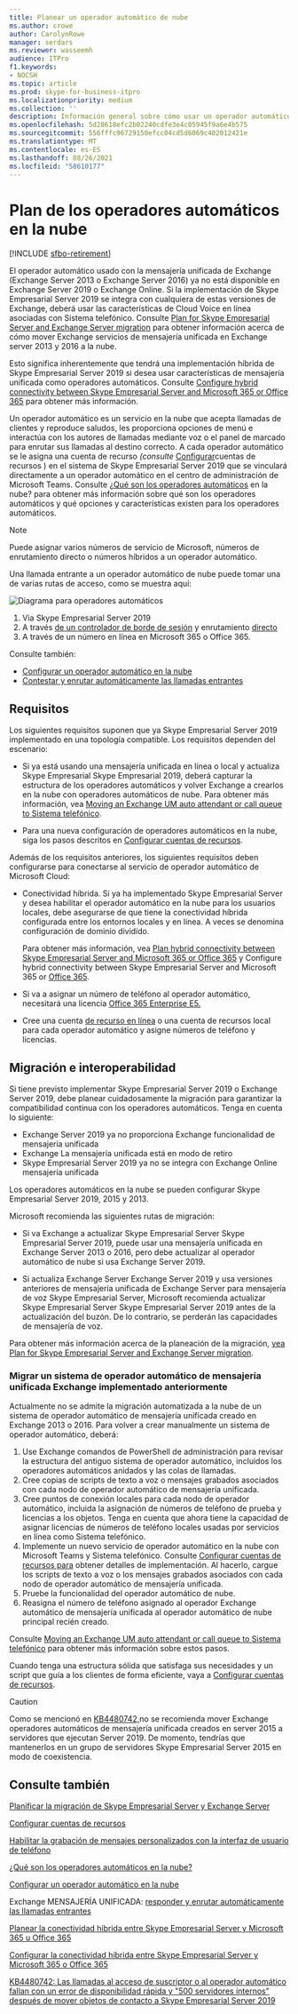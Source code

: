 ```yaml
---
title: Planear un operador automático de nube
ms.author: crowe
author: CarolynRowe
manager: serdars
ms.reviewer: wasseemh
audience: ITPro
f1.keywords:
- NOCSH
ms.topic: article
ms.prod: skype-for-business-itpro
ms.localizationpriority: medium
ms.collection: ''
description: Información general sobre cómo usar un operador automático de nube Skype Empresarial Server 2019
ms.openlocfilehash: 5d28618efc2b02240cdfe3e4c05945f9a6e4b575
ms.sourcegitcommit: 556fffc96729150efcc04cd5d6069c402012421e
ms.translationtype: MT
ms.contentlocale: es-ES
ms.lasthandoff: 08/26/2021
ms.locfileid: "58610177"
---
```

# <a name="plan-cloud-auto-attendants"></a>Plan de los operadores automáticos en la nube

[!INCLUDE [sfbo-retirement](../../Hub/includes/sfbo-retirement.md)]

El operador automático usado con la mensajería unificada de Exchange (Exchange Server 2013 o Exchange Server 2016) ya no está disponible en Exchange Server 2019 o Exchange Online. Si la implementación de Skype Empresarial Server 2019 se integra con cualquiera de estas versiones de Exchange, deberá usar las características de Cloud Voice en línea asociadas con Sistema telefónico. Consulte [Plan for Skype Empresarial Server and Exchange Server migration](plan-um-migration.md) para obtener información acerca de cómo mover Exchange servicios de mensajería unificada en Exchange server 2013 y 2016 a la nube.

Esto significa inherentemente que tendrá una implementación híbrida de Skype Empresarial Server 2019 si desea usar características de mensajería unificada como operadores automáticos. Consulte [Configure hybrid connectivity between Skype Empresarial Server and Microsoft 365 or Office 365](configure-hybrid-connectivity.md) para obtener más información.

Un operador automático es un servicio en la nube que acepta llamadas de clientes y reproduce saludos, les proporciona opciones de menú e interactúa con los autores de llamadas mediante voz o el panel de marcado para enrutar sus llamadas al destino correcto. A cada operador automático se le asigna una cuenta de recurso *(consulte* [Configurar](configure-onprem-ra.md)cuentas de recursos ) en el sistema de Skype Empresarial Server 2019 que se vinculará directamente a un operador automático en el centro de administración de Microsoft Teams. Consulte [¿Qué son los operadores automáticos](/SkypeForBusiness/what-is-phone-system-in-office-365/what-are-phone-system-auto-attendants.md) en la nube? para obtener más información sobre qué son los operadores automáticos y qué opciones y características existen para los operadores automáticos.

> [!NOTE]
> Puede asignar varios números de servicio de Microsoft, números de enrutamiento directo o números híbridos a un operador automático.

Una llamada entrante a un operador automático de nube puede tomar una de varias rutas de acceso, como se muestra aquí:

![Diagrama para operadores automáticos](../../SfBServer2019/media/AA-plan-concept.png)

1. Via Skype Empresarial Server 2019
2. A través [de un controlador de borde de sesión](/MicrosoftTeams/direct-routing-border-controllers.md) y enrutamiento [directo](/MicrosoftTeams/direct-routing-plan.md)
3. A través de un número en línea en Microsoft 365 o Office 365.

Consulte también:

- [Configurar un operador automático en la nube](/microsoftteams/create-a-phone-system-auto-attendant)
- [Contestar y enrutar automáticamente las llamadas entrantes](/exchange/voice-mail-unified-messaging/automatically-answer-and-route-calls/automatically-answer-and-route-calls)

## <a name="requirements"></a>Requisitos

Los siguientes requisitos suponen que ya Skype Empresarial Server 2019 implementado en una topología compatible.  Los requisitos dependen del escenario:

- Si ya está usando una mensajería unificada en línea o local y actualiza Skype Empresarial Skype Empresarial 2019, deberá capturar la estructura de los operadores automáticos y volver Exchange a crearlos en la nube con operadores automáticos de nube. Para obtener más información, vea [Moving an Exchange UM auto attendant or call queue to Sistema telefónico](configure-onprem-ra.md#moving-an-exchange-um-auto-attendant-or-call-queue-to-phone-system).

- Para una nueva configuración de operadores automáticos en la nube, siga los pasos descritos en  [Configurar cuentas de recursos](configure-onprem-ra.md).

Además de los requisitos anteriores, los siguientes requisitos deben configurarse para conectarse al servicio de operador automático de Microsoft Cloud:

- Conectividad híbrida. Si ya ha implementado Skype Empresarial Server y desea habilitar el operador automático en la nube para los usuarios locales, debe asegurarse de que tiene la conectividad híbrida configurada entre los entornos locales y en línea. A veces se denomina configuración de dominio dividido.

   Para obtener más información, vea [Plan hybrid connectivity between Skype Empresarial Server and Microsoft 365 or Office 365](plan-hybrid-connectivity.md) y Configure hybrid connectivity between Skype Empresarial Server and Microsoft 365 or [Office 365](configure-hybrid-connectivity.md).

- Si va a asignar un número de teléfono al operador automático, necesitará una licencia [Office 365 Enterprise E5.](../../SfbOnline/skype-for-business-and-microsoft-teams-add-on-licensing/license-options-based-on-your-plan/office-365-enterprise-e5-with-audio-conferencing.md)
- Cree una cuenta [de recurso en línea](/MicrosoftTeams/manage-resource-accounts.md) o una cuenta de recursos local para cada operador automático y asigne números de teléfono y licencias. [](configure-onprem-ra.md) 

## <a name="migration-and-interoperability"></a>Migración e interoperabilidad

Si tiene previsto implementar Skype Empresarial Server 2019 o Exchange Server 2019, debe planear cuidadosamente la migración para garantizar la compatibilidad continua con los operadores automáticos. Tenga en cuenta lo siguiente:

- Exchange Server 2019 ya no proporciona Exchange funcionalidad de mensajería unificada
- Exchange La mensajería unificada está en modo de retiro
- Skype Empresarial Server 2019 ya no se integra con Exchange Online mensajería unificada

Los operadores automáticos en la nube se pueden configurar Skype Empresarial Server 2019, 2015 y 2013.

Microsoft recomienda las siguientes rutas de migración:

- Si va Exchange a actualizar Skype Empresarial Server Skype Empresarial Server 2019, puede usar una mensajería unificada en Exchange Server 2013 o 2016, pero debe actualizar al operador automático de nube si usa Exchange Server 2019.

- Si actualiza Exchange Server Exchange Server 2019 y usa versiones anteriores de mensajería unificada de Exchange Server para mensajería de voz Skype Empresarial Server, Microsoft recomienda actualizar Skype Empresarial Server Skype Empresarial Server 2019 antes de la actualización del buzón.  De lo contrario, se perderán las capacidades de mensajería de voz.

Para obtener más información acerca de la planeación de la migración, [vea Plan for Skype Empresarial Server and Exchange Server migration](plan-um-migration.md).

### <a name="migrating-a-previously-implemented-exchange-um-auto-attendant-system"></a>Migrar un sistema de operador automático de mensajería unificada Exchange implementado anteriormente

Actualmente no se admite la migración automatizada a la nube de un sistema de operador automático de mensajería unificada creado en Exchange 2013 o 2016. Para volver a crear manualmente un sistema de operador automático, deberá:

1. Use Exchange comandos de PowerShell de administración para revisar la estructura del antiguo sistema de operador automático, incluidos los operadores automáticos anidados y las colas de llamadas.  
2. Cree copias de scripts de texto a voz o mensajes grabados asociados con cada nodo de operador automático de mensajería unificada.
3. Cree puntos de conexión locales para cada nodo de operador automático, incluida la asignación de números de teléfono de prueba y licencias a los objetos. Tenga en cuenta que ahora tiene la capacidad de asignar licencias de números de teléfono locales usadas por servicios en línea como Sistema telefónico.
4. Implemente un nuevo servicio de operador automático en la nube con Microsoft Teams y Sistema telefónico. Consulte [Configurar cuentas de recursos para](configure-onprem-ra.md) obtener detalles de implementación. Al hacerlo, cargue los scripts de texto a voz o los mensajes grabados asociados con cada nodo de operador automático de mensajería unificada.
5. Pruebe la funcionalidad del operador automático de nube.
6. Reasigna el número de teléfono asignado al operador Exchange automático de mensajería unificada al operador automático de nube principal recién creado.

Consulte [Moving an Exchange UM auto attendant or call queue to Sistema telefónico](configure-onprem-ra.md#moving-an-exchange-um-auto-attendant-or-call-queue-to-phone-system) para obtener más información sobre estos pasos.

Cuando tenga una estructura sólida que satisfaga sus necesidades y un script que guía a los clientes de forma eficiente, vaya a [Configurar cuentas de recursos](configure-onprem-ra.md).

> [!CAUTION]
> Como se mencionó en [KB4480742,](https://support.microsoft.com/help/4480742/call-failures-and-500-server-internal-error-after-migration-to-2019)no se recomienda mover Exchange operadores automáticos de mensajería unificada creados en server 2015 a servidores que ejecutan Server 2019. De momento, tendrías que mantenerlos en un grupo de servidores Skype Empresarial Server 2015 en modo de coexistencia.

## <a name="see-also"></a>Consulte también

[Planificar la migración de Skype Empresarial Server y Exchange Server](plan-um-migration.md)

[Configurar cuentas de recursos](configure-onprem-ra.md)

[Habilitar la grabación de mensajes personalizados con la interfaz de usuario de teléfono](/exchange/voice-mail-unified-messaging/greetings-announcements-menus-and-prompts/enable-custom-prompt-recording)

[¿Qué son los operadores automáticos en la nube?](/SkypeForBusiness/what-is-phone-system-in-office-365/what-are-phone-system-auto-attendants)

[Configurar un operador automático en la nube](/microsoftteams/create-a-phone-system-auto-attendant)

Exchange MENSAJERÍA UNIFICADA: [responder y enrutar automáticamente las llamadas entrantes](/exchange/voice-mail-unified-messaging/automatically-answer-and-route-calls/automatically-answer-and-route-calls)

[Planear la conectividad híbrida entre Skype Empresarial Server y Microsoft 365 u Office 365](plan-hybrid-connectivity.md)

[Configurar la conectividad híbrida entre Skype Empresarial Server y Microsoft 365 o Office 365](configure-hybrid-connectivity.md)

[KB4480742: Las llamadas al acceso de suscriptor o al operador automático fallan con un error de disponibilidad rápida y "500 servidores internos" después de mover objetos de contacto a Skype Empresarial Server 2019](https://support.microsoft.com/help/4480742/call-failures-and-500-server-internal-error-after-migration-to-2019)
